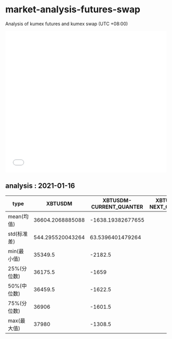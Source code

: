 # market-analysis-futures-swap
Analysis of kumex futures and kumex swap (UTC +08:00)

<iframe width="100%" height="440" src="./data.html" frameborder="no" border="0" scrolling="no"></iframe>

## analysis : 2021-01-16

type|XBTUSDM|XBTUSDM-CURRENT_QUANTER|XBTUSDM-NEXT_QUANTER|
---|---|---|---
mean(均值) | 36604.2068885088 | -1638.19382677655 | 
std(标准差) | 544.295520043264 | 63.5396401479264 | 
min(最小值) | 35349.5 | -2182.5 | 
25%(分位数) | 36175.5 | -1659 | 
50%(中位数) | 36459.5 | -1622.5 | 
75%(分位数) | 36906 | -1601.5 | 
max(最大值) | 37980 | -1308.5 | 
